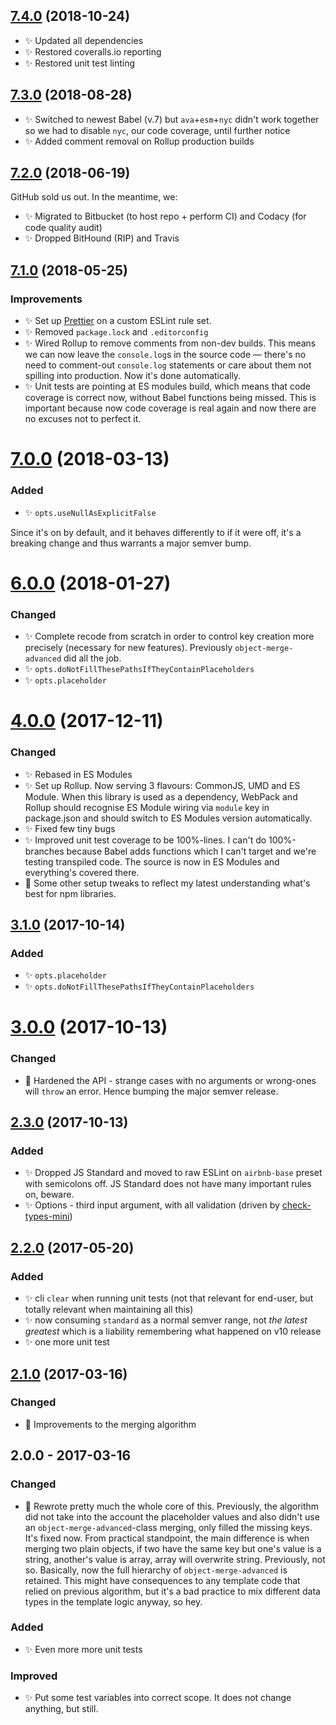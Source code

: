 ## [7.4.0] (2018-10-24)

- ✨ Updated all dependencies
- ✨ Restored coveralls.io reporting
- ✨ Restored unit test linting

## [7.3.0] (2018-08-28)

- ✨ Switched to newest Babel (v.7) but `ava`+`esm`+`nyc` didn't work together so we had to disable `nyc`, our code coverage, until further notice
- ✨ Added comment removal on Rollup production builds

## [7.2.0] (2018-06-19)

GitHub sold us out. In the meantime, we:

- ✨ Migrated to Bitbucket (to host repo + perform CI) and Codacy (for code quality audit)
- ✨ Dropped BitHound (RIP) and Travis

## [7.1.0] (2018-05-25)

### Improvements

- ✨ Set up [Prettier](https://prettier.io) on a custom ESLint rule set.
- ✨ Removed `package.lock` and `.editorconfig`
- ✨ Wired Rollup to remove comments from non-dev builds. This means we can now leave the `console.log`s in the source code — there's no need to comment-out `console.log` statements or care about them not spilling into production. Now it's done automatically.
- ✨ Unit tests are pointing at ES modules build, which means that code coverage is correct now, without Babel functions being missed. This is important because now code coverage is real again and now there are no excuses not to perfect it.

# [7.0.0] (2018-03-13)

### Added

- ✨ `opts.useNullAsExplicitFalse`

Since it's on by default, and it behaves differently to if it were off, it's a breaking change and thus warrants a major semver bump.

# [6.0.0] (2018-01-27)

### Changed

- ✨ Complete recode from scratch in order to control key creation more precisely (necessary for new features). Previously `object-merge-advanced` did all the job.
- ✨ `opts.doNotFillThesePathsIfTheyContainPlaceholders`
- ✨ `opts.placeholder`

# [4.0.0] (2017-12-11)

### Changed

- ✨ Rebased in ES Modules
- ✨ Set up Rollup. Now serving 3 flavours: CommonJS, UMD and ES Module. When this library is used as a dependency, WebPack and Rollup should recognise ES Module wiring via `module` key in package.json and should switch to ES Modules version automatically.
- ✨ Fixed few tiny bugs
- ✨ Improved unit test coverage to be 100%-lines. I can't do 100%-branches because Babel adds functions which I can't target and we're testing transpiled code. The source is now in ES Modules and everything's covered there.
- 👾 Some other setup tweaks to reflect my latest understanding what's best for npm libraries.

## [3.1.0] (2017-10-14)

### Added

- ✨ `opts.placeholder`
- ✨ `opts.doNotFillThesePathsIfTheyContainPlaceholders`

# [3.0.0] (2017-10-13)

### Changed

- 🔧 Hardened the API - strange cases with no arguments or wrong-ones will `throw` an error. Hence bumping the major semver release.

## [2.3.0] (2017-10-13)

### Added

- ✨ Dropped JS Standard and moved to raw ESLint on `airbnb-base` preset with semicolons off. JS Standard does not have many important rules on, beware.
- ✨ Options - third input argument, with all validation (driven by [check-types-mini](https://bitbucket.org/codsen/check-types-mini))

## [2.2.0] (2017-05-20)

### Added

- ✨ cli `clear` when running unit tests (not that relevant for end-user, but totally relevant when maintaining all this)
- ✨ now consuming `standard` as a normal semver range, not _the latest greatest_ which is a liability remembering what happened on v10 release
- ✨ one more unit test

## [2.1.0] (2017-03-16)

### Changed

- 🔧 Improvements to the merging algorithm

## 2.0.0 - 2017-03-16

### Changed

- 🔧 Rewrote pretty much the whole core of this. Previously, the algorithm did not take into the account the placeholder values and also didn't use an `object-merge-advanced`-class merging, only filled the missing keys. It's fixed now. From practical standpoint, the main difference is when merging two plain objects, if two have the same key but one's value is a string, another's value is array, array will overwrite string. Previously, not so. Basically, now the full hierarchy of `object-merge-advanced` is retained. This might have consequences to any template code that relied on previous algorithm, but it's a bad practice to mix different data types in the template logic anyway, so hey.

### Added

- ✨ Even more more unit tests

### Improved

- ✨ Put some test variables into correct scope. It does not change anything, but still.

[2.0.0]: https://bitbucket.org/codsen/object-fill-missing-keys/branches/compare/v2.0.0%0Dv1.4.0#diff
[2.1.0]: https://bitbucket.org/codsen/object-fill-missing-keys/branches/compare/v2.1.0%0Dv2.0.0#diff
[2.2.0]: https://bitbucket.org/codsen/object-fill-missing-keys/branches/compare/v2.2.0%0Dv7.3.0#diff
[2.3.0]: https://bitbucket.org/codsen/object-fill-missing-keys/branches/compare/v2.3.0%0Dv7.3.0#diff
[3.0.0]: https://bitbucket.org/codsen/object-fill-missing-keys/branches/compare/v3.0.0%0Dv2.1.4#diff
[3.1.0]: https://bitbucket.org/codsen/object-fill-missing-keys/branches/compare/v3.1.0%0Dv7.3.0#diff
[4.0.0]: https://bitbucket.org/codsen/object-fill-missing-keys/branches/compare/v4.0.0%0Dv3.0.0#diff
[6.0.0]: https://bitbucket.org/codsen/object-fill-missing-keys/branches/compare/v6.0.0%0Dv5.0.0#diff
[7.0.0]: https://bitbucket.org/codsen/object-fill-missing-keys/branches/compare/v7.0.0%0Dv6.0.4#diff
[7.1.0]: https://bitbucket.org/codsen/object-fill-missing-keys/branches/compare/v7.1.0%0Dv7.0.0#diff
[7.2.0]: https://bitbucket.org/codsen/object-fill-missing-keys/branches/compare/v7.2.0%0Dv7.1.0#diff
[7.3.0]: https://bitbucket.org/codsen/object-fill-missing-keys/branches/compare/v7.3.0%0Dv7.2.1#diff
[7.4.0]: https://bitbucket.org/codsen/object-fill-missing-keys/branches/compare/v7.4.0%0Dv7.3.0#diff
